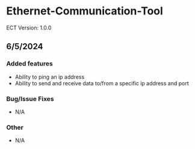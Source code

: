 # Ethernet-Communication-Tool
ECT Version: 1.0.0

## 6/5/2024
### Added features
- Ability to ping an ip address
- Ability to send and receive data to/from a specific ip address and port
### Bug/Issue Fixes
- N/A
### Other
- N/A